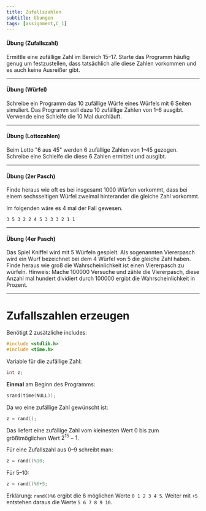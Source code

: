 ```yaml
---
title: Zufallszahlen 
subtitle: Übungen
tags: [assignment,C_1]
---
```


#### Übung (Zufallszahl)

Ermittle eine zufällige Zahl im Bereich 15–17. Starte das Programm häufig genug um festzustellen, dass tatsächlich alle diese Zahlen vorkommen und es auch keine Ausreißer gibt.

---

#### Übung (Würfel)

Schreibe ein Programm das 10 zufällige Würfe eines Würfels mit 6 Seiten simuliert. Das Programm soll dazu 10 zufällige Zahlen von 1–6 ausgibt. Verwende eine Schleife die 10 Mal durchläuft.

---

#### Übung (Lottozahlen)

Beim Lotto "6 aus 45" werden 6 zufällige Zahlen von 1–45 gezogen. Schreibe eine Schleife die diese 6 Zahlen ermittelt und ausgibt.

---

#### Übung (2er Pasch)

Finde heraus wie oft es bei insgesamt 1000 Würfen vorkommt, dass bei einem sechsseitigen Würfel zweimal hinterander die gleiche Zahl vorkommt. 

Im folgenden wäre es 4 mal der Fall gewesen.

```
3 5 3 2 2 4 5 3 3 3 2 1 1
```

---

#### Übung (4er Pasch)

Das Spiel Kniffel wird mit 5 Würfeln gespielt. Als sogenannten Viererpasch wird ein Wurf bezeichnet bei dem 4 Würfel von 5 die gleiche Zahl haben. Finde heraus wie groß die Wahrscheinlichkeit ist einen Viererpasch zu würfeln. Hinweis: Mache 100000 Versuche und zähle die Viererpasch, diese Anzahl mal hundert dividiert durch 100000 ergibt die Wahrscheinlichkeit in Prozent.

---





# Zufallszahlen erzeugen

Benötigt 2 zusätzliche includes:


```c
#include <stdlib.h>
#include <time.h>
```

Variable für die zufällige Zahl:


```c
int z;
```

**Einmal** am Beginn des Programms:


```c
srand(time(NULL));
```

Da wo eine zufällige Zahl gewünscht ist:


```c
z = rand();
```

Das liefert eine zufällige Zahl vom kleinesten Wert 0 bis zum größtmöglichen Wert $2^{15}-1$.

Für eine Zufallszahl aus 0–9 schreibt man:


```c
z = rand()%10;
```

Für 5–10:

```c
z = rand()%6+5;
```

Erklärung: `rand()%6` ergibt die 6 möglichen Werte `0 1 2 3 4 5`. Weiter mit `+5` entstehen daraus die Werte `5 6 7 8 9 10`.

